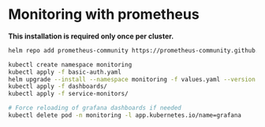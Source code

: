 # Monitoring with prometheus

**This installation is required only once per cluster.**

```sh
helm repo add prometheus-community https://prometheus-community.github.io/helm-charts
```

```sh
kubectl create namespace monitoring
kubectl apply -f basic-auth.yaml
helm upgrade --install --namespace monitoring -f values.yaml --version 11.1.1 prom prometheus-community/kube-prometheus-stack
kubectl apply -f dashboards/
kubectl apply -f service-monitors/

# Force reloading of grafana dashboards if needed
kubectl delete pod -n monitoring -l app.kubernetes.io/name=grafana
```
